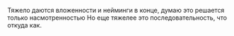 Тяжело даются вложенности и нейминги в конце, думаю это решается только насмотренностью
Но еще тяжелее это последовательность, что откуда как.
